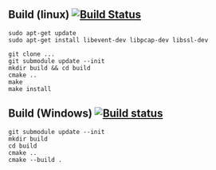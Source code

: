 ## Build (linux) [![Build Status](https://travis-ci.com/stdcin/kcpp.svg?branch=master)](https://travis-ci.com/stdcin/kcpp)
```
sudo apt-get update
sudo apt-get install libevent-dev libpcap-dev libssl-dev

git clone ...
git submodule update --init
mkdir build && cd build
cmake ..
make
make install
```


## Build (Windows) [![Build status](https://ci.appveyor.com/api/projects/status/iia6lh928te7ctri/branch/master?svg=true)](https://ci.appveyor.com/project/vitamincpp/kcpp/branch/master)
[](https://slproweb.com/products/Win32OpenSSL.html)

```
git submodule update --init
mkdir build
cd build
cmake ..
cmake --build .
```
